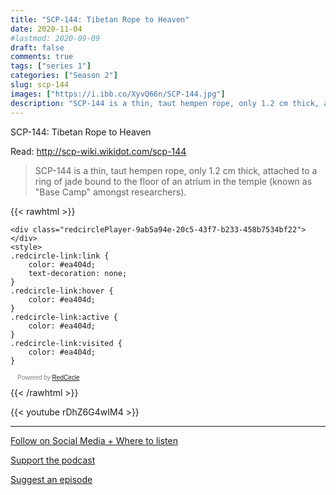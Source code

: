 ```yaml
---
title: "SCP-144: Tibetan Rope to Heaven"
date: 2020-11-04
#lastmod: 2020-09-09
draft: false
comments: true
tags: ["series 1"]
categories: ["Season 2"]
slug: scp-144
images: ["https://i.ibb.co/XyvQ66n/SCP-144.jpg"]
description: "SCP-144 is a thin, taut hempen rope, only 1.2 cm thick, attached to a ring of jade bound to the floor of an atrium in the temple (known as &#34;Base Camp&#34; amongst researchers)."
---
```


SCP-144: Tibetan Rope to Heaven

Read: http://scp-wiki.wikidot.com/scp-144

> SCP-144 is a thin, taut hempen rope, only 1.2 cm thick, attached to a ring of jade bound to the floor of an atrium in the temple (known as "Base Camp" amongst researchers).

{{< rawhtml >}}
<script async defer onload="redcircleIframe();" src="https://api.podcache.net/embedded-player/sh/63705181-2bd5-4fc1-a869-6f5b27226efa/ep/9ab5a94e-20c5-43f7-b233-458b7534bf22"></script>
    <div class="redcirclePlayer-9ab5a94e-20c5-43f7-b233-458b7534bf22"></div>
    <style>
    .redcircle-link:link {
        color: #ea404d;
        text-decoration: none;
    }
    .redcircle-link:hover {
        color: #ea404d;
    }
    .redcircle-link:active {
        color: #ea404d;
    }
    .redcircle-link:visited {
        color: #ea404d;
    }
</style>
<p style="margin-top:3px;margin-left:11px;font-family: sans-serif;font-size: 10px; color: gray;">Powered by <a class="redcircle-link" href="https://redcircle.com?utm_source=rc_embedded_player&utm_medium=web&utm_campaign=embedded_v1">RedCircle</a></p>
{{< /rawhtml >}}

{{< youtube rDhZ6G4wIM4 >}}

---

[Follow on Social Media + Where to listen](/links)

[Support the podcast](/support)

[Suggest an episode](/suggest)
